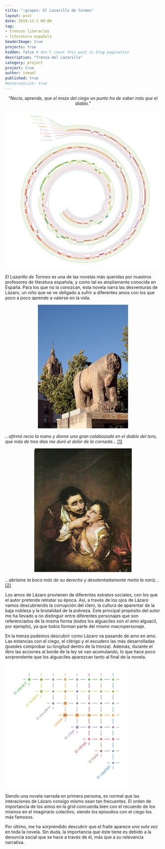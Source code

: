 ```yaml
---
title: ":grapes: El Lazarillo de Tormes"
layout: post
date: 2019-11-1 09:00
tag: 
- trenzas literarias
- literatura española
headerImage: true
projects: true
hidden: false # don't count this post in blog pagination
description: "Trenza del Lazarillo"
category: project
project: true
author: ismael
published: true
#externalLink: true
---
```


<p style="text-align: center;"> <i> "Necio, aprende, que el mozo del ciego un punto ha de saber más que el diablo."</i> </p>

![Trenza del Lazarillo](../braids/lazarillo_only_braid.png)

*El Lazarillo de Tormes* es una de las novelas más queridas por nuestros profesores de literatura española, y como tal es ampliamente conocida en España. Para los que no la conozcan, esta novela narra las desventuras de Lázaro, un niño que se ve obligado a sufrir a diferentes amos con los que poco a poco aprende a valerse en la vida. 

<div class="side-by-side">
    <div class="toleft">
        <p style="text-align: center;"> <img class="image" src="../assets/images/verraco.jpg" alt="Anyon" height="400"><figcaption class="caption"> <i>...afirmó recio la mano y diome una gran calabazada en el diablo del toro, que más de tres días me duró el dolor de la cornada...</i> <a href="https://es.wikipedia.org/wiki/Verraco_del_puente_(Salamanca)">[1]</a>  </figcaption> </p>
    </div>
    <div class="toright">
        <p style="text-align: center;"> <img class="image" src="../assets/images/lazarillo.jpg" alt="Anyon" height="400"><figcaption class="caption"> <i>...abríame la boca más de su derecho y desatentadamente metía la nariz... </i> <a href="https://fundaciongoyaenaragon.es/obra/el-lazarillo-de-tormes/458">[2]</a> </figcaption> </p>
    </div>
</div>

Los amos de Lázaro provienen de diferentes estratos sociales, con los que el autor pretende retratar su época. Así, a través de los ojos de Lázaro vamos descubriendo la corrupción del clero, la cultura de aparentar de la baja nobleza y la brutalidad de la pobreza. Este principal propósito del autor me ha llevado a *no* distinguir entre diferentes personajes que son referenciados de la misma forma (*todos* los alguaciles son *el amo* alguacil, por ejemplo), ya que todos forman parte del mismo macropersonaje. 

En la trenza podemos descubrir como Lázaro va pasando de amo en amo. Las estancias con el ciego, el clérigo y el escudero las más desarrolladas (puedes comprobar su longitud dentro de la trenza). Además, durante el libro las acciones al borde de la ley se van acumulando, lo que hace poco sorprendente que los alguaciles aparezcan tanto al final de la novela.                   

<div class="side-by-side">
    <div class="toleft">
        <img class="image" src="../braids/lazarillo_only_grid.png" alt="Lazarillo" width="400">
    </div>
    <div class="toright">
        <p style="margin-top:3mm;">
        Siendo una novela narrada en primera persona, es normal que las interaciones de Lázaro consigo mismo sean tan frecuentes. El orden de importancia de los amos en la grid concuerda bien con el recuerdo de los mismos en el imaginario colectivo, siendo los episodios con el ciego los más famosos. </p> 
        <p>  Por último, me ha sorprendido descubrir que el fraile aparece <i>una sola vez</i> en toda la novela. Sin duda, la importancia que éste tiene es debido a la denuncia social que se hace a través de él, más que a su relevancia narrativa.  </p>
    </div>
</div>
